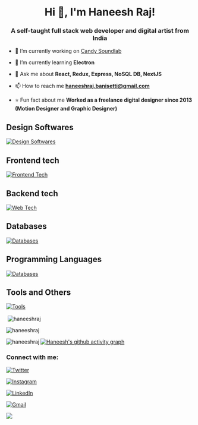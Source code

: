 

<h1 align="center">Hi 👋, I'm Haneesh Raj!</h1>
<h3 align="center">A self-taught full stack web developer and digital artist from India</h3>

- 🔭 I’m currently working on [Candy Soundlab](https://github.com/haneeshraj/candy-soundlab)

- 🌱 I’m currently learning **Electron**

- 💬 Ask me about **React, Redux, Express, NoSQL DB, NextJS**

- 📫 How to reach me **haneeshraj.banisetti@gmail.com**

- ⭐️ Fun fact about me **Worked as a freelance digital designer since 2013 (Motion Designer and Graphic Designer)**


<h2>Design Softwares</h2>

[![Design Softwares](https://skillicons.dev/icons?i=ae,ai,ps,pr,blender,ableton)](https://github.com/haneeshraj)

<h2>Frontend tech</h2>

[![Frontend Tech](https://skillicons.dev/icons?i=html,css,js,jquery,react,nextjs,redux,bootstrap,vue,figma)](https://github.com/haneeshraj)

<h2>Backend tech</h2>

[![Web Tech](https://skillicons.dev/icons?i=nodejs,express,firebase,graphql)](https://github.com/haneeshraj)

<h2>Databases</h2>

[![Databases](https://skillicons.dev/icons?i=mongodb,firebase)](https://github.com/haneeshraj)

<h2>Programming Languages</h2>

[![Databases](https://skillicons.dev/icons?i=c,cpp,py,java,js,r,ts)](https://github.com/haneeshraj)

<h2>Tools and Others</h2>

[![Tools](https://skillicons.dev/icons?i=codepen,discord,gcp,git,github,postman,bash,raspberrypi,vscode)](https://github.com/haneeshraj)



<p>&nbsp;<img align="center" src="https://github-readme-stats.vercel.app/api?username=haneeshraj&show_icons=true&locale=en&theme=dark" alt="haneeshraj" /></p>

<p><img align="center" src="https://github-readme-streak-stats.herokuapp.com/?user=haneeshraj&theme=dark" alt="haneeshraj" /></p>

<p><img align="left" src="https://github-readme-stats.vercel.app/api/top-langs?username=haneeshraj&show_icons=true&locale=en&layout=compact&theme=dark" alt="haneeshraj" /></p>



[![Haneesh's github activity graph](https://github-readme-activity-graph.vercel.app/graph?username=haneeshraj&theme=xcode)](https://github.com/ashutosh00710/github-readme-activity-graph)



<h3 align="left">Connect with me:</h3>

[![Twitter](https://img.shields.io/badge/Twitter-%231DA1F2.svg?style=for-the-badge&logo=Twitter&logoColor=white)](https://twitter.com/haneeshrajb)

[![Instagram](https://img.shields.io/badge/Instagram-%23E4405F.svg?style=for-the-badge&logo=Instagram&logoColor=white)](https://instagram.com/haneeshrajb)

[![LinkedIn](https://img.shields.io/badge/linkedin-%230077B5.svg?style=for-the-badge&logo=linkedin&logoColor=white)](https://www.linkedin.com/in/haneeshraj/)

[![Gmail](https://img.shields.io/badge/Gmail-D14836?style=for-the-badge&logo=gmail&logoColor=white)](mailto:haneeshraj.banisetti@gmail.com)

[![](https://visitcount.itsvg.in/api?id=haneeshraj&label=&color=12&icon=2&pretty=true)](https://visitcount.itsvg.in)


